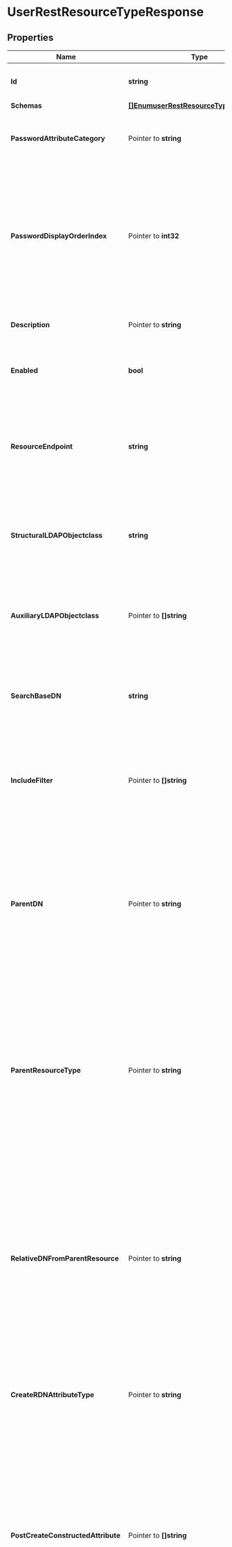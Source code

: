 # UserRestResourceTypeResponse

## Properties

Name | Type | Description | Notes
------------ | ------------- | ------------- | -------------
**Id** | **string** | Name of the REST Resource Type | 
**Schemas** | [**[]EnumuserRestResourceTypeSchemaUrn**](EnumuserRestResourceTypeSchemaUrn.md) |  | 
**PasswordAttributeCategory** | Pointer to **string** | Specifies which attribute category the password belongs to. | [optional] 
**PasswordDisplayOrderIndex** | Pointer to **int32** | This property determines the display order for the password within its attribute category. Attributes are ordered within their category based on this index from least to greatest. | [optional] 
**Description** | Pointer to **string** | A description for this REST Resource Type | [optional] 
**Enabled** | **bool** | Indicates whether the REST Resource Type is enabled. | 
**ResourceEndpoint** | **string** | The HTTP addressable endpoint of this REST Resource Type relative to a REST API base URL. Do not include a leading &#39;/&#39;. | 
**StructuralLDAPObjectclass** | **string** | Specifies the LDAP structural object class that should be exposed by this REST Resource Type. | 
**AuxiliaryLDAPObjectclass** | Pointer to **[]string** | Specifies an auxiliary LDAP object class that should be exposed by this REST Resource Type. | [optional] 
**SearchBaseDN** | **string** | Specifies the base DN of the branch of the LDAP directory where resources of this type are located. | 
**IncludeFilter** | Pointer to **[]string** | The set of LDAP filters that define the LDAP entries that should be included in this REST Resource Type. | [optional] 
**ParentDN** | Pointer to **string** | Specifies the DN of the parent entry for new resources of this type, when a parent resource is not provided by the app. The parent DN must be at or below the search base of this resource type. | [optional] 
**ParentResourceType** | Pointer to **string** | Specifies the name of another resource type which may be a parent of new resources of this type. The search base DN of the parent resource type must be at or above the search base DN of this resource type. | [optional] 
**RelativeDNFromParentResource** | Pointer to **string** | Specifies a template for a relative DN from the parent resource which identifies the parent entry for a new resource of this type. If this property is not specified then new resources are created immediately below the parent resource or parent DN. | [optional] 
**CreateRDNAttributeType** | Pointer to **string** | Specifies the name or OID of the LDAP attribute type to be used as the RDN of new resources. | [optional] 
**PostCreateConstructedAttribute** | Pointer to **[]string** | Specifies an attribute whose values are to be constructed when a new resource is created. The values are only set at creation time. Subsequent modifications to attributes in the constructed attribute value-pattern are not propagated here. | [optional] 
**UpdateConstructedAttribute** | Pointer to **[]string** | Specifies an attribute whose values are to be constructed when a resource is updated. The constructed values replace any existing values of the attribute. | [optional] 
**DisplayName** | Pointer to **string** | A human readable display name for this REST Resource Type. | [optional] 
**SearchFilterPattern** | Pointer to **string** | Specifies the LDAP filter that should be used when searching for resources matching provided search text. All attribute types in the filter pattern referencing the search text must have a Delegated Admin Attribute definition. | [optional] 
**PrimaryDisplayAttributeType** | Pointer to **string** | Specifies the name or OID of the LDAP attribute type which is the primary display attribute. This attribute type must be in the search filter pattern and must have a Delegated Admin Attribute definition. | [optional] 
**DelegatedAdminSearchSizeLimit** | Pointer to **int32** | The maximum number of resources that may be returned from a search request. | [optional] 
**DelegatedAdminReportSizeLimit** | Pointer to **int32** | The maximum number of resources that may be included in a report. | [optional] 
**MembersColumnName** | Pointer to **string** | Specifies the name of the group member column that will be displayed in the Delegated Admin UI | [optional] 
**NonmembersColumnName** | Pointer to **string** | Specifies the name of the group nonmember column that will be displayed in the Delegated Admin UI | [optional] 
**Meta** | Pointer to [**MetaMeta**](MetaMeta.md) |  | [optional] 

## Methods

### NewUserRestResourceTypeResponse

`func NewUserRestResourceTypeResponse(id string, schemas []EnumuserRestResourceTypeSchemaUrn, enabled bool, resourceEndpoint string, structuralLDAPObjectclass string, searchBaseDN string, ) *UserRestResourceTypeResponse`

NewUserRestResourceTypeResponse instantiates a new UserRestResourceTypeResponse object
This constructor will assign default values to properties that have it defined,
and makes sure properties required by API are set, but the set of arguments
will change when the set of required properties is changed

### NewUserRestResourceTypeResponseWithDefaults

`func NewUserRestResourceTypeResponseWithDefaults() *UserRestResourceTypeResponse`

NewUserRestResourceTypeResponseWithDefaults instantiates a new UserRestResourceTypeResponse object
This constructor will only assign default values to properties that have it defined,
but it doesn't guarantee that properties required by API are set

### GetId

`func (o *UserRestResourceTypeResponse) GetId() string`

GetId returns the Id field if non-nil, zero value otherwise.

### GetIdOk

`func (o *UserRestResourceTypeResponse) GetIdOk() (*string, bool)`

GetIdOk returns a tuple with the Id field if it's non-nil, zero value otherwise
and a boolean to check if the value has been set.

### SetId

`func (o *UserRestResourceTypeResponse) SetId(v string)`

SetId sets Id field to given value.


### GetSchemas

`func (o *UserRestResourceTypeResponse) GetSchemas() []EnumuserRestResourceTypeSchemaUrn`

GetSchemas returns the Schemas field if non-nil, zero value otherwise.

### GetSchemasOk

`func (o *UserRestResourceTypeResponse) GetSchemasOk() (*[]EnumuserRestResourceTypeSchemaUrn, bool)`

GetSchemasOk returns a tuple with the Schemas field if it's non-nil, zero value otherwise
and a boolean to check if the value has been set.

### SetSchemas

`func (o *UserRestResourceTypeResponse) SetSchemas(v []EnumuserRestResourceTypeSchemaUrn)`

SetSchemas sets Schemas field to given value.


### GetPasswordAttributeCategory

`func (o *UserRestResourceTypeResponse) GetPasswordAttributeCategory() string`

GetPasswordAttributeCategory returns the PasswordAttributeCategory field if non-nil, zero value otherwise.

### GetPasswordAttributeCategoryOk

`func (o *UserRestResourceTypeResponse) GetPasswordAttributeCategoryOk() (*string, bool)`

GetPasswordAttributeCategoryOk returns a tuple with the PasswordAttributeCategory field if it's non-nil, zero value otherwise
and a boolean to check if the value has been set.

### SetPasswordAttributeCategory

`func (o *UserRestResourceTypeResponse) SetPasswordAttributeCategory(v string)`

SetPasswordAttributeCategory sets PasswordAttributeCategory field to given value.

### HasPasswordAttributeCategory

`func (o *UserRestResourceTypeResponse) HasPasswordAttributeCategory() bool`

HasPasswordAttributeCategory returns a boolean if a field has been set.

### GetPasswordDisplayOrderIndex

`func (o *UserRestResourceTypeResponse) GetPasswordDisplayOrderIndex() int32`

GetPasswordDisplayOrderIndex returns the PasswordDisplayOrderIndex field if non-nil, zero value otherwise.

### GetPasswordDisplayOrderIndexOk

`func (o *UserRestResourceTypeResponse) GetPasswordDisplayOrderIndexOk() (*int32, bool)`

GetPasswordDisplayOrderIndexOk returns a tuple with the PasswordDisplayOrderIndex field if it's non-nil, zero value otherwise
and a boolean to check if the value has been set.

### SetPasswordDisplayOrderIndex

`func (o *UserRestResourceTypeResponse) SetPasswordDisplayOrderIndex(v int32)`

SetPasswordDisplayOrderIndex sets PasswordDisplayOrderIndex field to given value.

### HasPasswordDisplayOrderIndex

`func (o *UserRestResourceTypeResponse) HasPasswordDisplayOrderIndex() bool`

HasPasswordDisplayOrderIndex returns a boolean if a field has been set.

### GetDescription

`func (o *UserRestResourceTypeResponse) GetDescription() string`

GetDescription returns the Description field if non-nil, zero value otherwise.

### GetDescriptionOk

`func (o *UserRestResourceTypeResponse) GetDescriptionOk() (*string, bool)`

GetDescriptionOk returns a tuple with the Description field if it's non-nil, zero value otherwise
and a boolean to check if the value has been set.

### SetDescription

`func (o *UserRestResourceTypeResponse) SetDescription(v string)`

SetDescription sets Description field to given value.

### HasDescription

`func (o *UserRestResourceTypeResponse) HasDescription() bool`

HasDescription returns a boolean if a field has been set.

### GetEnabled

`func (o *UserRestResourceTypeResponse) GetEnabled() bool`

GetEnabled returns the Enabled field if non-nil, zero value otherwise.

### GetEnabledOk

`func (o *UserRestResourceTypeResponse) GetEnabledOk() (*bool, bool)`

GetEnabledOk returns a tuple with the Enabled field if it's non-nil, zero value otherwise
and a boolean to check if the value has been set.

### SetEnabled

`func (o *UserRestResourceTypeResponse) SetEnabled(v bool)`

SetEnabled sets Enabled field to given value.


### GetResourceEndpoint

`func (o *UserRestResourceTypeResponse) GetResourceEndpoint() string`

GetResourceEndpoint returns the ResourceEndpoint field if non-nil, zero value otherwise.

### GetResourceEndpointOk

`func (o *UserRestResourceTypeResponse) GetResourceEndpointOk() (*string, bool)`

GetResourceEndpointOk returns a tuple with the ResourceEndpoint field if it's non-nil, zero value otherwise
and a boolean to check if the value has been set.

### SetResourceEndpoint

`func (o *UserRestResourceTypeResponse) SetResourceEndpoint(v string)`

SetResourceEndpoint sets ResourceEndpoint field to given value.


### GetStructuralLDAPObjectclass

`func (o *UserRestResourceTypeResponse) GetStructuralLDAPObjectclass() string`

GetStructuralLDAPObjectclass returns the StructuralLDAPObjectclass field if non-nil, zero value otherwise.

### GetStructuralLDAPObjectclassOk

`func (o *UserRestResourceTypeResponse) GetStructuralLDAPObjectclassOk() (*string, bool)`

GetStructuralLDAPObjectclassOk returns a tuple with the StructuralLDAPObjectclass field if it's non-nil, zero value otherwise
and a boolean to check if the value has been set.

### SetStructuralLDAPObjectclass

`func (o *UserRestResourceTypeResponse) SetStructuralLDAPObjectclass(v string)`

SetStructuralLDAPObjectclass sets StructuralLDAPObjectclass field to given value.


### GetAuxiliaryLDAPObjectclass

`func (o *UserRestResourceTypeResponse) GetAuxiliaryLDAPObjectclass() []string`

GetAuxiliaryLDAPObjectclass returns the AuxiliaryLDAPObjectclass field if non-nil, zero value otherwise.

### GetAuxiliaryLDAPObjectclassOk

`func (o *UserRestResourceTypeResponse) GetAuxiliaryLDAPObjectclassOk() (*[]string, bool)`

GetAuxiliaryLDAPObjectclassOk returns a tuple with the AuxiliaryLDAPObjectclass field if it's non-nil, zero value otherwise
and a boolean to check if the value has been set.

### SetAuxiliaryLDAPObjectclass

`func (o *UserRestResourceTypeResponse) SetAuxiliaryLDAPObjectclass(v []string)`

SetAuxiliaryLDAPObjectclass sets AuxiliaryLDAPObjectclass field to given value.

### HasAuxiliaryLDAPObjectclass

`func (o *UserRestResourceTypeResponse) HasAuxiliaryLDAPObjectclass() bool`

HasAuxiliaryLDAPObjectclass returns a boolean if a field has been set.

### GetSearchBaseDN

`func (o *UserRestResourceTypeResponse) GetSearchBaseDN() string`

GetSearchBaseDN returns the SearchBaseDN field if non-nil, zero value otherwise.

### GetSearchBaseDNOk

`func (o *UserRestResourceTypeResponse) GetSearchBaseDNOk() (*string, bool)`

GetSearchBaseDNOk returns a tuple with the SearchBaseDN field if it's non-nil, zero value otherwise
and a boolean to check if the value has been set.

### SetSearchBaseDN

`func (o *UserRestResourceTypeResponse) SetSearchBaseDN(v string)`

SetSearchBaseDN sets SearchBaseDN field to given value.


### GetIncludeFilter

`func (o *UserRestResourceTypeResponse) GetIncludeFilter() []string`

GetIncludeFilter returns the IncludeFilter field if non-nil, zero value otherwise.

### GetIncludeFilterOk

`func (o *UserRestResourceTypeResponse) GetIncludeFilterOk() (*[]string, bool)`

GetIncludeFilterOk returns a tuple with the IncludeFilter field if it's non-nil, zero value otherwise
and a boolean to check if the value has been set.

### SetIncludeFilter

`func (o *UserRestResourceTypeResponse) SetIncludeFilter(v []string)`

SetIncludeFilter sets IncludeFilter field to given value.

### HasIncludeFilter

`func (o *UserRestResourceTypeResponse) HasIncludeFilter() bool`

HasIncludeFilter returns a boolean if a field has been set.

### GetParentDN

`func (o *UserRestResourceTypeResponse) GetParentDN() string`

GetParentDN returns the ParentDN field if non-nil, zero value otherwise.

### GetParentDNOk

`func (o *UserRestResourceTypeResponse) GetParentDNOk() (*string, bool)`

GetParentDNOk returns a tuple with the ParentDN field if it's non-nil, zero value otherwise
and a boolean to check if the value has been set.

### SetParentDN

`func (o *UserRestResourceTypeResponse) SetParentDN(v string)`

SetParentDN sets ParentDN field to given value.

### HasParentDN

`func (o *UserRestResourceTypeResponse) HasParentDN() bool`

HasParentDN returns a boolean if a field has been set.

### GetParentResourceType

`func (o *UserRestResourceTypeResponse) GetParentResourceType() string`

GetParentResourceType returns the ParentResourceType field if non-nil, zero value otherwise.

### GetParentResourceTypeOk

`func (o *UserRestResourceTypeResponse) GetParentResourceTypeOk() (*string, bool)`

GetParentResourceTypeOk returns a tuple with the ParentResourceType field if it's non-nil, zero value otherwise
and a boolean to check if the value has been set.

### SetParentResourceType

`func (o *UserRestResourceTypeResponse) SetParentResourceType(v string)`

SetParentResourceType sets ParentResourceType field to given value.

### HasParentResourceType

`func (o *UserRestResourceTypeResponse) HasParentResourceType() bool`

HasParentResourceType returns a boolean if a field has been set.

### GetRelativeDNFromParentResource

`func (o *UserRestResourceTypeResponse) GetRelativeDNFromParentResource() string`

GetRelativeDNFromParentResource returns the RelativeDNFromParentResource field if non-nil, zero value otherwise.

### GetRelativeDNFromParentResourceOk

`func (o *UserRestResourceTypeResponse) GetRelativeDNFromParentResourceOk() (*string, bool)`

GetRelativeDNFromParentResourceOk returns a tuple with the RelativeDNFromParentResource field if it's non-nil, zero value otherwise
and a boolean to check if the value has been set.

### SetRelativeDNFromParentResource

`func (o *UserRestResourceTypeResponse) SetRelativeDNFromParentResource(v string)`

SetRelativeDNFromParentResource sets RelativeDNFromParentResource field to given value.

### HasRelativeDNFromParentResource

`func (o *UserRestResourceTypeResponse) HasRelativeDNFromParentResource() bool`

HasRelativeDNFromParentResource returns a boolean if a field has been set.

### GetCreateRDNAttributeType

`func (o *UserRestResourceTypeResponse) GetCreateRDNAttributeType() string`

GetCreateRDNAttributeType returns the CreateRDNAttributeType field if non-nil, zero value otherwise.

### GetCreateRDNAttributeTypeOk

`func (o *UserRestResourceTypeResponse) GetCreateRDNAttributeTypeOk() (*string, bool)`

GetCreateRDNAttributeTypeOk returns a tuple with the CreateRDNAttributeType field if it's non-nil, zero value otherwise
and a boolean to check if the value has been set.

### SetCreateRDNAttributeType

`func (o *UserRestResourceTypeResponse) SetCreateRDNAttributeType(v string)`

SetCreateRDNAttributeType sets CreateRDNAttributeType field to given value.

### HasCreateRDNAttributeType

`func (o *UserRestResourceTypeResponse) HasCreateRDNAttributeType() bool`

HasCreateRDNAttributeType returns a boolean if a field has been set.

### GetPostCreateConstructedAttribute

`func (o *UserRestResourceTypeResponse) GetPostCreateConstructedAttribute() []string`

GetPostCreateConstructedAttribute returns the PostCreateConstructedAttribute field if non-nil, zero value otherwise.

### GetPostCreateConstructedAttributeOk

`func (o *UserRestResourceTypeResponse) GetPostCreateConstructedAttributeOk() (*[]string, bool)`

GetPostCreateConstructedAttributeOk returns a tuple with the PostCreateConstructedAttribute field if it's non-nil, zero value otherwise
and a boolean to check if the value has been set.

### SetPostCreateConstructedAttribute

`func (o *UserRestResourceTypeResponse) SetPostCreateConstructedAttribute(v []string)`

SetPostCreateConstructedAttribute sets PostCreateConstructedAttribute field to given value.

### HasPostCreateConstructedAttribute

`func (o *UserRestResourceTypeResponse) HasPostCreateConstructedAttribute() bool`

HasPostCreateConstructedAttribute returns a boolean if a field has been set.

### GetUpdateConstructedAttribute

`func (o *UserRestResourceTypeResponse) GetUpdateConstructedAttribute() []string`

GetUpdateConstructedAttribute returns the UpdateConstructedAttribute field if non-nil, zero value otherwise.

### GetUpdateConstructedAttributeOk

`func (o *UserRestResourceTypeResponse) GetUpdateConstructedAttributeOk() (*[]string, bool)`

GetUpdateConstructedAttributeOk returns a tuple with the UpdateConstructedAttribute field if it's non-nil, zero value otherwise
and a boolean to check if the value has been set.

### SetUpdateConstructedAttribute

`func (o *UserRestResourceTypeResponse) SetUpdateConstructedAttribute(v []string)`

SetUpdateConstructedAttribute sets UpdateConstructedAttribute field to given value.

### HasUpdateConstructedAttribute

`func (o *UserRestResourceTypeResponse) HasUpdateConstructedAttribute() bool`

HasUpdateConstructedAttribute returns a boolean if a field has been set.

### GetDisplayName

`func (o *UserRestResourceTypeResponse) GetDisplayName() string`

GetDisplayName returns the DisplayName field if non-nil, zero value otherwise.

### GetDisplayNameOk

`func (o *UserRestResourceTypeResponse) GetDisplayNameOk() (*string, bool)`

GetDisplayNameOk returns a tuple with the DisplayName field if it's non-nil, zero value otherwise
and a boolean to check if the value has been set.

### SetDisplayName

`func (o *UserRestResourceTypeResponse) SetDisplayName(v string)`

SetDisplayName sets DisplayName field to given value.

### HasDisplayName

`func (o *UserRestResourceTypeResponse) HasDisplayName() bool`

HasDisplayName returns a boolean if a field has been set.

### GetSearchFilterPattern

`func (o *UserRestResourceTypeResponse) GetSearchFilterPattern() string`

GetSearchFilterPattern returns the SearchFilterPattern field if non-nil, zero value otherwise.

### GetSearchFilterPatternOk

`func (o *UserRestResourceTypeResponse) GetSearchFilterPatternOk() (*string, bool)`

GetSearchFilterPatternOk returns a tuple with the SearchFilterPattern field if it's non-nil, zero value otherwise
and a boolean to check if the value has been set.

### SetSearchFilterPattern

`func (o *UserRestResourceTypeResponse) SetSearchFilterPattern(v string)`

SetSearchFilterPattern sets SearchFilterPattern field to given value.

### HasSearchFilterPattern

`func (o *UserRestResourceTypeResponse) HasSearchFilterPattern() bool`

HasSearchFilterPattern returns a boolean if a field has been set.

### GetPrimaryDisplayAttributeType

`func (o *UserRestResourceTypeResponse) GetPrimaryDisplayAttributeType() string`

GetPrimaryDisplayAttributeType returns the PrimaryDisplayAttributeType field if non-nil, zero value otherwise.

### GetPrimaryDisplayAttributeTypeOk

`func (o *UserRestResourceTypeResponse) GetPrimaryDisplayAttributeTypeOk() (*string, bool)`

GetPrimaryDisplayAttributeTypeOk returns a tuple with the PrimaryDisplayAttributeType field if it's non-nil, zero value otherwise
and a boolean to check if the value has been set.

### SetPrimaryDisplayAttributeType

`func (o *UserRestResourceTypeResponse) SetPrimaryDisplayAttributeType(v string)`

SetPrimaryDisplayAttributeType sets PrimaryDisplayAttributeType field to given value.

### HasPrimaryDisplayAttributeType

`func (o *UserRestResourceTypeResponse) HasPrimaryDisplayAttributeType() bool`

HasPrimaryDisplayAttributeType returns a boolean if a field has been set.

### GetDelegatedAdminSearchSizeLimit

`func (o *UserRestResourceTypeResponse) GetDelegatedAdminSearchSizeLimit() int32`

GetDelegatedAdminSearchSizeLimit returns the DelegatedAdminSearchSizeLimit field if non-nil, zero value otherwise.

### GetDelegatedAdminSearchSizeLimitOk

`func (o *UserRestResourceTypeResponse) GetDelegatedAdminSearchSizeLimitOk() (*int32, bool)`

GetDelegatedAdminSearchSizeLimitOk returns a tuple with the DelegatedAdminSearchSizeLimit field if it's non-nil, zero value otherwise
and a boolean to check if the value has been set.

### SetDelegatedAdminSearchSizeLimit

`func (o *UserRestResourceTypeResponse) SetDelegatedAdminSearchSizeLimit(v int32)`

SetDelegatedAdminSearchSizeLimit sets DelegatedAdminSearchSizeLimit field to given value.

### HasDelegatedAdminSearchSizeLimit

`func (o *UserRestResourceTypeResponse) HasDelegatedAdminSearchSizeLimit() bool`

HasDelegatedAdminSearchSizeLimit returns a boolean if a field has been set.

### GetDelegatedAdminReportSizeLimit

`func (o *UserRestResourceTypeResponse) GetDelegatedAdminReportSizeLimit() int32`

GetDelegatedAdminReportSizeLimit returns the DelegatedAdminReportSizeLimit field if non-nil, zero value otherwise.

### GetDelegatedAdminReportSizeLimitOk

`func (o *UserRestResourceTypeResponse) GetDelegatedAdminReportSizeLimitOk() (*int32, bool)`

GetDelegatedAdminReportSizeLimitOk returns a tuple with the DelegatedAdminReportSizeLimit field if it's non-nil, zero value otherwise
and a boolean to check if the value has been set.

### SetDelegatedAdminReportSizeLimit

`func (o *UserRestResourceTypeResponse) SetDelegatedAdminReportSizeLimit(v int32)`

SetDelegatedAdminReportSizeLimit sets DelegatedAdminReportSizeLimit field to given value.

### HasDelegatedAdminReportSizeLimit

`func (o *UserRestResourceTypeResponse) HasDelegatedAdminReportSizeLimit() bool`

HasDelegatedAdminReportSizeLimit returns a boolean if a field has been set.

### GetMembersColumnName

`func (o *UserRestResourceTypeResponse) GetMembersColumnName() string`

GetMembersColumnName returns the MembersColumnName field if non-nil, zero value otherwise.

### GetMembersColumnNameOk

`func (o *UserRestResourceTypeResponse) GetMembersColumnNameOk() (*string, bool)`

GetMembersColumnNameOk returns a tuple with the MembersColumnName field if it's non-nil, zero value otherwise
and a boolean to check if the value has been set.

### SetMembersColumnName

`func (o *UserRestResourceTypeResponse) SetMembersColumnName(v string)`

SetMembersColumnName sets MembersColumnName field to given value.

### HasMembersColumnName

`func (o *UserRestResourceTypeResponse) HasMembersColumnName() bool`

HasMembersColumnName returns a boolean if a field has been set.

### GetNonmembersColumnName

`func (o *UserRestResourceTypeResponse) GetNonmembersColumnName() string`

GetNonmembersColumnName returns the NonmembersColumnName field if non-nil, zero value otherwise.

### GetNonmembersColumnNameOk

`func (o *UserRestResourceTypeResponse) GetNonmembersColumnNameOk() (*string, bool)`

GetNonmembersColumnNameOk returns a tuple with the NonmembersColumnName field if it's non-nil, zero value otherwise
and a boolean to check if the value has been set.

### SetNonmembersColumnName

`func (o *UserRestResourceTypeResponse) SetNonmembersColumnName(v string)`

SetNonmembersColumnName sets NonmembersColumnName field to given value.

### HasNonmembersColumnName

`func (o *UserRestResourceTypeResponse) HasNonmembersColumnName() bool`

HasNonmembersColumnName returns a boolean if a field has been set.

### GetMeta

`func (o *UserRestResourceTypeResponse) GetMeta() MetaMeta`

GetMeta returns the Meta field if non-nil, zero value otherwise.

### GetMetaOk

`func (o *UserRestResourceTypeResponse) GetMetaOk() (*MetaMeta, bool)`

GetMetaOk returns a tuple with the Meta field if it's non-nil, zero value otherwise
and a boolean to check if the value has been set.

### SetMeta

`func (o *UserRestResourceTypeResponse) SetMeta(v MetaMeta)`

SetMeta sets Meta field to given value.

### HasMeta

`func (o *UserRestResourceTypeResponse) HasMeta() bool`

HasMeta returns a boolean if a field has been set.


[[Back to Model list]](../README.md#documentation-for-models) [[Back to API list]](../README.md#documentation-for-api-endpoints) [[Back to README]](../README.md)


